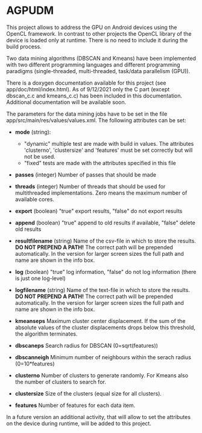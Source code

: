 # AGPUDM
This project allows to address the GPU on Android devices using the OpenCL framework. 
In contrast to other projects the OpenCL library of the device is loaded only at runtime. There is no need to 
include it during the build process.

Two data mining algorithms 
(DBSCAN and Kmeans) have been implemented with two different programming languages and different programming
paradigms (single-threaded, multi-threaded, task/data parallelism (GPU)).

There is a doxygen documentation available for this project (see app/doc/html/index.html). As of 9/12/2021 only the 
C part (except dbscan_c.c and kmeans_c.c) has been included in this documentation. 
Additional documentation will be available soon.

The parameters for the data mining jobs have to be set in the file app/src/main/res/values/values.xml. 
The following attributes can be set:

* **mode** (string): 
  * "dynamic" multiple test are made with build in values. The attributes 'clusterno', 'clustersize'
     and 'features' must be set correctly but will not be used.
  * "fixed" tests are made with the attributes specified in this file
  
* **passes** (integer) Number of passes that should be made
* **threads** (integer) Number of threads that should be used for multithreaded implementations. Zero means
  the maximum number of available cores.
* **export** (boolean) "true" export results, "false" do not export results
* **append** (boolean) "true" append to old results if available, "false" delete old results
* **resultfilename** (string) Name of the csv-file in which to store the results. **DO NOT PREPEND A PATH!** The 
  correct path will be prepended automatically. In the version for larger screen sizes the full path and name
  are shown in the info box.
* **log** (boolean) "true" log information, "false" do not log information (there is just one log-level)
* **logfilename** (string) Name of the text-file in which to store the results. **DO NOT PREPEND A PATH!** The 
  correct path will be prepended automatically. In the version for larger screen sizes the full path and name
  are shown in the info box.
* **kmeanseps** Maximum cluster center displacement. If the sum of the absolute values of the cluster
  displacements drops below this threshold, the algorithm terminates. 
* **dbscaneps** Search radius for DBSCAN (0=sqrt(features))
* **dbscanneigh** Minimum number of neighbours within the serach radius (0=10*features)
* **clusterno** Number of clusters to generate randomly. For Kmeans also the number of clusters to 
  search for.
* **clustersize** Size of the clusters (equal size for all clusters). 
* **features** Number of features for each data item.

In a future version an additional activity, that will allow to set the attributes on the device during runtime, 
will be added to this project.    
